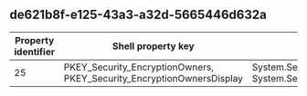 ## de621b8f-e125-43a3-a32d-5665446d632a

Property identifier | Shell property key | Shell name | Alias
--- | --- | --- | ---
25 | PKEY_Security_EncryptionOwners, PKEY_Security_EncryptionOwnersDisplay | System.Security.EncryptionOwners, System.Security.EncryptionOwnersDisplay | 

